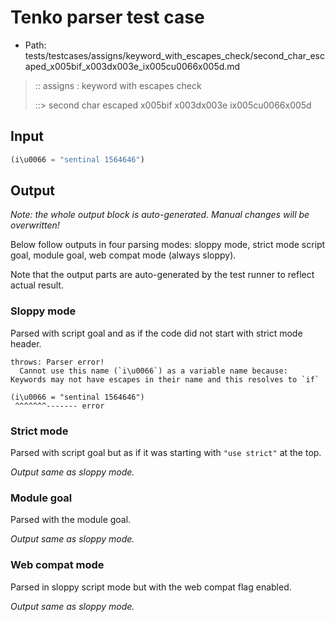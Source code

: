 # Tenko parser test case

- Path: tests/testcases/assigns/keyword_with_escapes_check/second_char_escaped_x005bif_x003dx003e_ix005cu0066x005d.md

> :: assigns : keyword with escapes check
>
> ::> second char escaped x005bif x003dx003e ix005cu0066x005d

## Input

`````js
(i\u0066 = "sentinal 1564646")
`````

## Output

_Note: the whole output block is auto-generated. Manual changes will be overwritten!_

Below follow outputs in four parsing modes: sloppy mode, strict mode script goal, module goal, web compat mode (always sloppy).

Note that the output parts are auto-generated by the test runner to reflect actual result.

### Sloppy mode

Parsed with script goal and as if the code did not start with strict mode header.

`````
throws: Parser error!
  Cannot use this name (`i\u0066`) as a variable name because: Keywords may not have escapes in their name and this resolves to `if`

(i\u0066 = "sentinal 1564646")
 ^^^^^^^------- error
`````

### Strict mode

Parsed with script goal but as if it was starting with `"use strict"` at the top.

_Output same as sloppy mode._

### Module goal

Parsed with the module goal.

_Output same as sloppy mode._

### Web compat mode

Parsed in sloppy script mode but with the web compat flag enabled.

_Output same as sloppy mode._
